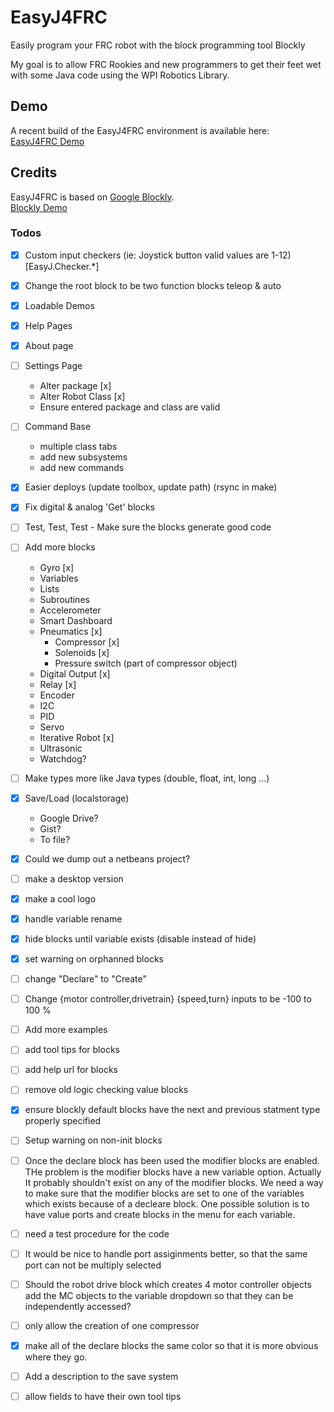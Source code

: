 EasyJ4FRC
=========

Easily program your FRC robot with the block programming tool Blockly

My goal is to allow FRC Rookies and new programmers to get their feet wet with some Java code using the WPI Robotics Library.

## Demo
A recent build of the EasyJ4FRC environment is available here:   
[EasyJ4FRC Demo](http://easyj.team5122.com/)

## Credits
EasyJ4FRC is based on [Google Blockly](http://code.google.com/p/blockly/).   
[Blockly Demo](https://blockly-demo.appspot.com/static/apps/index.html)
### Todos
- [x] Custom input checkers (ie: Joystick button valid values are 1-12) [EasyJ.Checker.\*]
- [x] Change the root block to be two function blocks teleop & auto
- [x] Loadable Demos
- [x] Help Pages
- [x] About page
- [ ] Settings Page
  - Alter package [x]
  - Alter Robot Class [x]
  - Ensure entered package and class are valid
- [ ] Command Base
  - multiple class tabs
  - add new subsystems
  - add new commands
- [x] Easier deploys (update toolbox, update path) (rsync in make)
- [x] Fix digital & analog 'Get' blocks
- [ ] Test, Test, Test - Make sure the blocks generate good code
- [ ] Add more blocks
  - Gyro [x]
  - Variables
  - Lists
  - Subroutines
  - Accelerometer
  - Smart Dashboard
  - Pneumatics [x]
    - Compressor [x]
    - Solenoids [x]
    - Pressure switch (part of compressor object)
  - Digital Output [x]
  - Relay [x]
  - Encoder
  - I2C
  - PID
  - Servo
  - Iterative Robot [x]
  - Ultrasonic
  - Watchdog?
- [ ] Make types more like Java types (double, float, int, long ...)
- [x] Save/Load (localstorage)
  - Google Drive?
  - Gist?
  - To file?
- [x] Could we dump out a netbeans project?
- [ ] make a desktop version
- [x] make a cool logo
- [x] handle variable rename
- [x] hide blocks until variable exists (disable instead of hide)
- [x] set warning on orphanned blocks
- [ ] change "Declare" to "Create"
- [ ] Change {motor controller,drivetrain} {speed,turn} inputs to be -100 to 100 %
- [ ] Add more examples
- [ ] add tool tips for blocks
- [ ] add help url for blocks
- [ ] remove old logic checking value blocks
- [x] ensure blockly default blocks have the next and previous statment type properly specified
- [ ] Setup warning on non-init blocks
- [ ] Once the declare block has been used the modifier blocks are enabled. THe problem is the modifier blocks have a new variable option. Actually It probably shouldn't exist on any of the modifier blocks. We need a way to make sure that the modifier blocks are set to one of the variables which exists because of a decleare block. One possible solution is to have value ports and create blocks in the menu for each variable.
- [ ] need a test procedure for the code
- [ ] It would be nice to handle port assiginments better, so that the same port can not be multiply selected
- [ ] Should the robot drive block which creates 4 motor controller objects add the MC objects to the variable dropdown so that they can be independently accessed?
- [ ] only allow the creation of one compressor
- [x] make all of the declare blocks the same color so that it is more obvious where they go.
- [ ] Add a description to the save system
- [ ] allow fields to have their own tool tips





